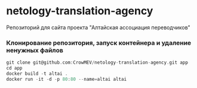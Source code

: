 # netology-translation-agency

Репозиторий для сайта проекта "Алтайская ассоциация переводчиков"

### Клонирование репозитория, запуск контейнера и удаление ненужных файлов

```c
git clone git@github.com:CrowMEV/netology-translation-agency.git app
cd app
docker build -t altai .
docker run -it -d -p 80:80 --name=altai altai
```
